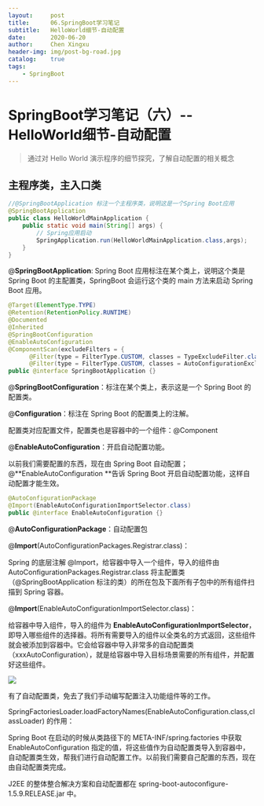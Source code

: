```yaml
---
layout:     post
title:      06.SpringBoot学习笔记
subtitle:   HelloWorld细节-自动配置
date:       2020-06-20
author:     Chen Xingxu
header-img: img/post-bg-road.jpg
catalog:    true
tags:
    - SpringBoot
---
```

# SpringBoot学习笔记（六）--HelloWorld细节-自动配置

> 通过对 Hello World 演示程序的细节探究，了解自动配置的相关概念

## 主程序类，主入口类

```java
//@SpringBootApplication 标注一个主程序类，说明这是一个Spring Boot应用
@SpringBootApplication
public class HelloWorldMainApplication {
    public static void main(String[] args) {
        // Spring应用启动
        SpringApplication.run(HelloWorldMainApplication.class,args);
    }
}
```

@**SpringBootApplication**:    Spring Boot 应用标注在某个类上，说明这个类是 Spring Boot 的主配置类，SpringBoot 会运行这个类的 main 方法来启动 Spring Boot 应用。

```java
@Target(ElementType.TYPE)
@Retention(RetentionPolicy.RUNTIME)
@Documented
@Inherited
@SpringBootConfiguration
@EnableAutoConfiguration
@ComponentScan(excludeFilters = {
      @Filter(type = FilterType.CUSTOM, classes = TypeExcludeFilter.class),
      @Filter(type = FilterType.CUSTOM, classes = AutoConfigurationExcludeFilter.class) })
public @interface SpringBootApplication {}
```

@**SpringBootConfiguration**：标注在某个类上，表示这是一个 Spring Boot 的配置类。

@**Configuration**：标注在 Spring Boot 的配置类上的注解。

配置类对应配置文件，配置类也是容器中的一个组件：@Component

@**EnableAutoConfiguration**：开启自动配置功能。

以前我们需要配置的东西，现在由 Spring Boot 自动配置；@**EnableAutoConfiguration **告诉 Spring Boot 开启自动配置功能，这样自动配置才能生效。

```java
@AutoConfigurationPackage
@Import(EnableAutoConfigurationImportSelector.class)
public @interface EnableAutoConfiguration {}
```

@**AutoConfigurationPackage**：自动配置包

@**Import**(AutoConfigurationPackages.Registrar.class)：

Spring 的底层注解 @Import，给容器中导入一个组件，导入的组件由 AutoConfigurationPackages.Registrar.class 将主配置类（@SpringBootApplication 标注的类）的所在包及下面所有子包中的所有组件扫描到 Spring 容器。

@**Import**(EnableAutoConfigurationImportSelector.class)：

给容器中导入组件，导入的组件为 **EnableAutoConfigurationImportSelector**，即导入哪些组件的选择器。将所有需要导入的组件以全类名的方式返回，这些组件就会被添加到容器中。它会给容器中导入非常多的自动配置类（xxxAutoConfiguration），就是给容器中导入目标场景需要的所有组件，并配置好这些组件。		

![](/img-post/2020-06-20-springboot/六-01.jpg)

有了自动配置类，免去了我们手动编写配置注入功能组件等的工作。

 SpringFactoriesLoader.loadFactoryNames(EnableAutoConfiguration.class,classLoader) 的作用：

Spring Boot 在启动的时候从类路径下的 META-INF/spring.factories 中获取 EnableAutoConfiguration 指定的值，将这些值作为自动配置类导入到容器中，自动配置类生效，帮我们进行自动配置工作。以前我们需要自己配置的东西，现在由自动配置类完成。

J2EE 的整体整合解决方案和自动配置都在 spring-boot-autoconfigure-1.5.9.RELEASE.jar 中。

